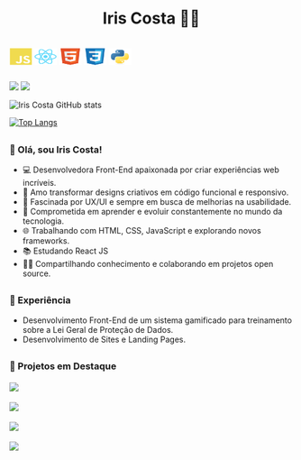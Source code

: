 <h1 align="center">Iris Costa 👩‍💻</h1>

<div style="display: inline_block"><br>
  <img align="center" alt="Rafa-Js" height="30" width="40" src="https://raw.githubusercontent.com/devicons/devicon/master/icons/javascript/javascript-plain.svg">
  <img align="center" alt="Rafa-React" height="30" width="40" src="https://raw.githubusercontent.com/devicons/devicon/master/icons/react/react-original.svg">
  <img align="center" alt="Rafa-HTML" height="30" width="40" src="https://raw.githubusercontent.com/devicons/devicon/master/icons/html5/html5-original.svg">
  <img align="center" alt="Rafa-CSS" height="30" width="40" src="https://raw.githubusercontent.com/devicons/devicon/master/icons/css3/css3-original.svg">
  <img align="center" alt="Rafa-Python" height="30" width="40" src="https://raw.githubusercontent.com/devicons/devicon/master/icons/python/python-original.svg">
</div>
  
  ##
 
<div> 
  
  <a href = "mailto:irisccosta55@gmail.com"><img src="https://img.shields.io/badge/-Gmail-%23333?style=for-the-badge&logo=gmail&logoColor=white" target="_blank"></a>
  <a href="https://www.linkedin.com/in/costairis/" target="_blank"><img src="https://img.shields.io/badge/-LinkedIn-%230077B5?style=for-the-badge&logo=linkedin&logoColor=white" target="_blank"></a> 
  
</div>

<!-- <div align="center" style="display: flex; justify-content: center;" -->

![Iris Costa GitHub stats](https://github-readme-stats.vercel.app/api?username=iriscoxta&show_icons=true&theme=tokyonight)

[![Top Langs](https://github-readme-stats.vercel.app/api/top-langs/?username=iriscoxta&layout=compact)](https://github.com/anuraghazra/github-readme-stats)

</div>

##

### 👋 Olá, sou Iris Costa!

- 💻 Desenvolvedora Front-End apaixonada por criar experiências web incríveis.
- 🌟 Amo transformar designs criativos em código funcional e responsivo.
- 🎨 Fascinada por UX/UI e sempre em busca de melhorias na usabilidade.
- 🚀 Comprometida em aprender e evoluir constantemente no mundo da tecnologia.
- 🌐 Trabalhando com HTML, CSS, JavaScript e explorando novos frameworks.
- 📚 Estudando React JS
- 👩‍💻 Compartilhando conhecimento e colaborando em projetos open source.

##
### 💼 Experiência
* Desenvolvimento Front-End de um sistema gamificado para treinamento sobre a Lei Geral de Proteção de Dados.
* Desenvolvimento de Sites e Landing Pages.
##
  
### 🚀 Projetos em Destaque
<a href="https://github.com/iriscoxta/Avant_Play">
  <img align="center" src="https://github-readme-stats.vercel.app/api/pin/?username=iriscoxta&repo=Avant_Play" />
</a>
<br/>
<br/>
<a href="https://github.com/iriscoxta/GETEC_PSI">
  <img align="center" src="https://github-readme-stats.vercel.app/api/pin/?username=iriscoxta&repo=GETEC_PSI" />
</a>
<br/>
<br/>
<a href="https://github.com/iriscoxta/Freeway_Game">
  <img align="center" src="https://github-readme-stats.vercel.app/api/pin/?username=iriscoxta&repo=Freeway_Game" />
</a>
<br/>
<br/>
<a href="https://github.com/iriscoxta/digital-signal-processing">
  <img align="center" src="https://github-readme-stats.vercel.app/api/pin/?username=iriscoxta&repo=digital-signal-processing" />
</a>
<br/>








